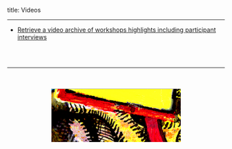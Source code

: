 title: Videos

---

 - [Retrieve a video archive of workshops highlights including participant interviews](https://vimeo.com/album/5236593)
 

 <br><br>
 

---

<p align="center">
   <br><br>
  <img src="../images/IKPoster_frag11.png" width="300">
   <br><br>
</p>
 
